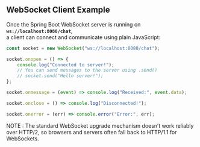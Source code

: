 ## WebSocket Client Example

Once the Spring Boot WebSocket server is running on **`ws://localhost:8080/chat`**,  
a client can connect and communicate using plain JavaScript:

```javascript
const socket = new WebSocket("ws://localhost:8080/chat");

socket.onopen = () => {
    console.log("Connected to server!");
    // You can send messages to the server using .send()
    // socket.send("Hello server!");
};

socket.onmessage = (event) => console.log("Received:", event.data);

socket.onclose = () => console.log("Disconnected!");

socket.onerror = (err) => console.error("Error:", err);
```

NOTE : The standard WebSocket upgrade mechanism doesn’t work reliably over HTTP/2, so browsers and servers often fall back to HTTP/1.1 for WebSockets.


